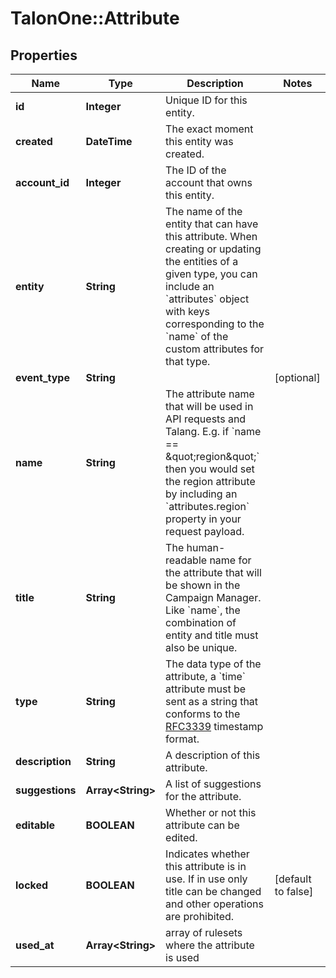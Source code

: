 # TalonOne::Attribute

## Properties
Name | Type | Description | Notes
------------ | ------------- | ------------- | -------------
**id** | **Integer** | Unique ID for this entity. | 
**created** | **DateTime** | The exact moment this entity was created. | 
**account_id** | **Integer** | The ID of the account that owns this entity. | 
**entity** | **String** | The name of the entity that can have this attribute. When creating or updating the entities of a given type, you can include an &#x60;attributes&#x60; object with keys corresponding to the &#x60;name&#x60; of the custom attributes for that type. | 
**event_type** | **String** |  | [optional] 
**name** | **String** | The attribute name that will be used in API requests and Talang. E.g. if &#x60;name &#x3D;&#x3D; \&quot;region\&quot;&#x60; then you would set the region attribute by including an &#x60;attributes.region&#x60; property in your request payload.  | 
**title** | **String** | The human-readable name for the attribute that will be shown in the Campaign Manager. Like &#x60;name&#x60;, the combination of entity and title must also be unique. | 
**type** | **String** | The data type of the attribute, a &#x60;time&#x60; attribute must be sent as a string that conforms to the [RFC3339](https://www.ietf.org/rfc/rfc3339.txt) timestamp format. | 
**description** | **String** | A description of this attribute. | 
**suggestions** | **Array&lt;String&gt;** | A list of suggestions for the attribute. | 
**editable** | **BOOLEAN** | Whether or not this attribute can be edited. | 
**locked** | **BOOLEAN** | Indicates whether this attribute is in use. If in use only title can be changed and other operations are prohibited. | [default to false]
**used_at** | **Array&lt;String&gt;** | array of rulesets where the attribute is used | 


